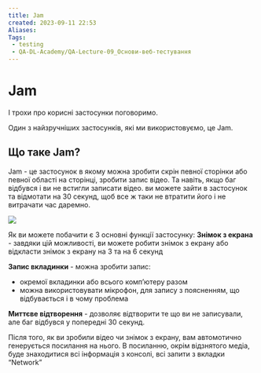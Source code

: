 ```yaml
---
title: Jam
created: 2023-09-11 22:53
Aliases:
Tags: 
 - testing
 - QA-DL-Academy/QA-Lecture-09_Основи-веб-тестування
---
```


# Jam

І трохи про корисні застосунки поговоримо.

Один з найзручніших застосунків, які ми використовуємо, це Jam.

## Що таке Jam?

Jam - це застосунок в якому можна зробити скрін певної сторінки або певної області на сторінці, зробити запис відео. Та навіть, якщо баг відбувся і ви не встигли записати відео. ви можете зайти в застосунок та відмотати на 30 секунд, щоб все ж таки не втратити його і не витрачати час даремно.

**![](https://lh4.googleusercontent.com/YA7Io-mExXewlrz_MBuVXp6flV17eNz64es7trpXG9yqY5v6KuQxZ8TnAXjOEFFt3O8p7x7ZBqaYFyTrHJhr-NZN3d-1P3-xFTOcx_cziRUnbSHZc1dEs6JNfErjIvvjA17vCSv6k4yDlmzD6DY49zg)**

Як ви можете побачити є 3 основні функції застосунку:
**Знімок з екрана** - завдяки цій можливості, ви можете робити знімок з екрану або відкласти знімок з екрану на 3 та на 6 секунд

**Запис вкладинки** - можна зробити запис:

* окремої вкладинки або всього компʼютеру разом
* можна використовувати мікрофон, для запису з поясненням, що відбувається і в чому проблема

**Миттєве відтворення** - дозволяє відтворити те що ви не записували, але баг відбувся у попередні 30 секунд.

Після того, як ви зробили відео чи знімок з екрану, вам автомотично генерується посилання на нього. В посиланню, окрім відзнятого медіа, буде знаходитися всі інформація з консолі, всі запити з вкладки “Network”